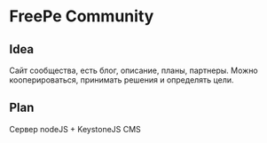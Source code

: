 # FreePe Community

## Idea

Cайт сообщества, есть блог, описание, планы, партнеры. Можно кооперироваться, принимать решения и определять цели. 

## Plan

Сервер nodeJS + KeystoneJS CMS
